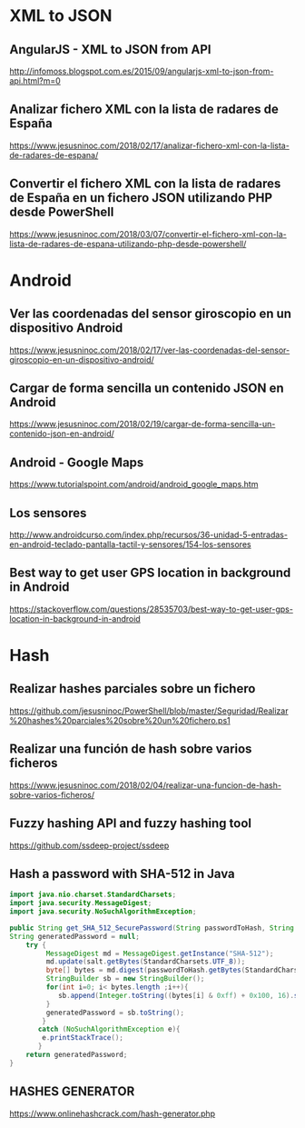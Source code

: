 # XML to JSON
## AngularJS - XML to JSON from API
http://infomoss.blogspot.com.es/2015/09/angularjs-xml-to-json-from-api.html?m=0
## Analizar fichero XML con la lista de radares de España
https://www.jesusninoc.com/2018/02/17/analizar-fichero-xml-con-la-lista-de-radares-de-espana/
## Convertir el fichero XML con la lista de radares de España en un fichero JSON utilizando PHP desde PowerShell
https://www.jesusninoc.com/2018/03/07/convertir-el-fichero-xml-con-la-lista-de-radares-de-espana-utilizando-php-desde-powershell/

# Android
## Ver las coordenadas del sensor giroscopio en un dispositivo Android
https://www.jesusninoc.com/2018/02/17/ver-las-coordenadas-del-sensor-giroscopio-en-un-dispositivo-android/
## Cargar de forma sencilla un contenido JSON en Android
https://www.jesusninoc.com/2018/02/19/cargar-de-forma-sencilla-un-contenido-json-en-android/
## Android - Google Maps
https://www.tutorialspoint.com/android/android_google_maps.htm
## Los sensores
http://www.androidcurso.com/index.php/recursos/36-unidad-5-entradas-en-android-teclado-pantalla-tactil-y-sensores/154-los-sensores
## Best way to get user GPS location in background in Android
https://stackoverflow.com/questions/28535703/best-way-to-get-user-gps-location-in-background-in-android

# Hash
## Realizar hashes parciales sobre un fichero
https://github.com/jesusninoc/PowerShell/blob/master/Seguridad/Realizar%20hashes%20parciales%20sobre%20un%20fichero.ps1
## Realizar una función de hash sobre varios ficheros
https://www.jesusninoc.com/2018/02/04/realizar-una-funcion-de-hash-sobre-varios-ficheros/
## Fuzzy hashing API and fuzzy hashing tool 
https://github.com/ssdeep-project/ssdeep

## Hash a password with SHA-512 in Java
```Java
import java.nio.charset.StandardCharsets;
import java.security.MessageDigest;
import java.security.NoSuchAlgorithmException;

public String get_SHA_512_SecurePassword(String passwordToHash, String   salt){
String generatedPassword = null;
    try {
         MessageDigest md = MessageDigest.getInstance("SHA-512");
         md.update(salt.getBytes(StandardCharsets.UTF_8));
         byte[] bytes = md.digest(passwordToHash.getBytes(StandardCharsets.UTF_8));
         StringBuilder sb = new StringBuilder();
         for(int i=0; i< bytes.length ;i++){
            sb.append(Integer.toString((bytes[i] & 0xff) + 0x100, 16).substring(1));
         }
         generatedPassword = sb.toString();
        } 
       catch (NoSuchAlgorithmException e){
        e.printStackTrace();
       }
    return generatedPassword;
}
```
## HASHES GENERATOR
https://www.onlinehashcrack.com/hash-generator.php
